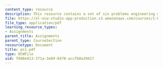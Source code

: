 ```yaml
---
content_type: resource
description: This resource contains a set of six problems engineering mechanics II.
file: https://ol-ocw-studio-app-production.s3.amazonaws.com/courses/1-060-engineering-mechanics-ii-spring-2006/f608e913371a3e898478accfb0a39417_ps1.pdf
file_type: application/pdf
learning_resource_types:
- Assignments
parent_title: Assignments
parent_type: CourseSection
resourcetype: Document
title: ps1.pdf
type: OCWFile
uid: f608e913-371a-3e89-8478-accfb0a39417
---
```

